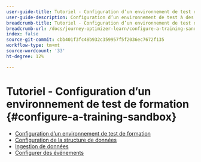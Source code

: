 ```yaml
---
user-guide-title: Tutoriel - Configuration d’un environnement de test de formation
user-guide-description: Configuration d’un environnement de test à des fins de formation
breadcrumb-title: Tutoriel - Configuration d’un environnement de test de formation
breadcrumb-url: /docs/journey-optimizer-learn/configure-a-training-sandbox/introduction-and-prerequisites.html
index: false
source-git-commit: cbb401f3fc48b932c359957f5f2036ec7672f135
workflow-type: tm+mt
source-wordcount: '33'
ht-degree: 12%

---
```



# Tutoriel - Configuration d’un environnement de test de formation {#configure-a-training-sandbox}

+ [Configuration d’un environnement de test de formation](/help/tutorial-configure-a-training-sandbox/introduction-and-prerequisites.md)
+ [Configuration de la structure de données](/help/tutorial-configure-a-training-sandbox/manual-data-set-up.md)
+ [Ingestion de données](/help/tutorial-configure-a-training-sandbox/manual-data-ingestion.md)
+ [Configurer des événements](/help/tutorial-configure-a-training-sandbox/configure-events.md)
